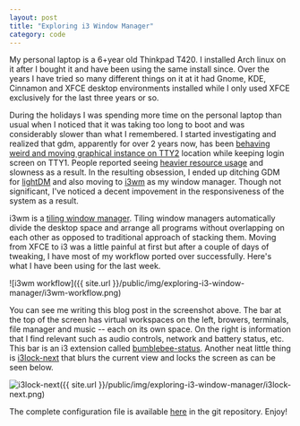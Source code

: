 ```yaml
---
layout: post
title: "Exploring i3 Window Manager"
category: code
---
```


My personal laptop is a 6+year old Thinkpad T420. I installed Arch linux on it after I bought it and have been using the same install since. Over the years I have tried so many different things on it at it had Gnome, KDE, Cinnamon and XFCE desktop environments installed while I only used XFCE exclusively for the last three years or so.

During the holidays I was spending more time on the personal laptop than usual when I noticed that it was taking too long to boot and was considerably slower than what I remembered. I started investigating and realized that gdm, apparently for over 2 years now, has been [behaving weird and moving graphical instance on TTY2][1] location while keeping login screen on TTY1. People reported seeing [heavier resource usage][2] and slowness as a result. In the resulting obsession, I ended up ditching GDM for [lightDM][lightDM] and also moving to [i3wm][i3wm] as my window manager. Though not significant, I've noticed a decent impovement in the responsiveness of the system as a result.

i3wm is a [tiling window manager][tiling]. Tiling window managers automatically divide the desktop space and arrange all programs without overlapping on each other as opposed to traditional approach of stacking them. Moving from XFCE to i3 was a little painful at first but after a couple of days of tweaking, I have most of my workflow ported over successfully. Here's what I have been using for the last week.

![i3wm workflow]({{ site.url }}/public/img/exploring-i3-window-manager/i3wm-workflow.png)

You can see me writing this blog post in the screenshot above. The bar at the top of the screen has virtual workspaces on the left, browers, terminals, file manager and music -- each on its own space. On the right is information that I find relevant such as audio controls, network and battery status, etc. This bar is an i3 extension called [bumblebee-status][bumblebee]. Another neat little thing is [i3lock-next][i3lock-next] that blurs the current view and locks the screen as can be seen below.

![i3lock-next]({{ site.url }}/public/img/exploring-i3-window-manager/i3lock-next.png)

The complete configuration file is available [here][etc] in the git repository. Enjoy!

[1]: https://bugzilla.gnome.org/show_bug.cgi?id=747339
[2]: https://bbs.archlinux.org/viewtopic.php?id=196776
[lightDM]: https://wiki.archlinux.org/index.php/LightDM
[i3wm]: https://i3wm.org/
[tiling]: https://en.wikipedia.org/wiki/Tiling_window_manager
[bumblebee]: https://github.com/tobi-wan-kenobi/bumblebee-status
[i3lock-next]: https://github.com/owenthewizard/i3lock-next
[etc]: https://github.com/adibis/etc/tree/master/i3
